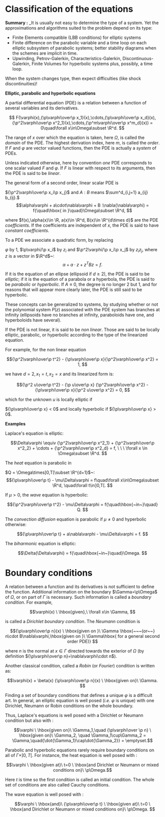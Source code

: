 # Classification of the equations

**Summary :** _It is usually not easy to determine the type of a system. Yet the approximations and algorithms suited to the problem depend on its type:

* Finite Elements compatible (LBB conditions) for elliptic systems
* Finite difference on the parabolic variable and a time loop on each elliptic subsystem of parabolic systems; better stability diagrams when the schemes are implicit in time.
* Upwinding, Petrov-Galerkin, Characteristics-Galerkin, Discontinuous-Galerkin, Finite Volumes for hyperbolic systems plus, possibly, a time loop.

When the system changes type, then expect difficulties (like shock discontinuities)!

**Elliptic, parabolic and hyperbolic equations**

A partial differential equation (PDE) is a relation between a function
of several variables and its derivatives.

 $$
 F(\varphi(x),{\p\varphi\over\p
 x_1}(x),\cdots,{\p\varphi\over\p
 x_d}(x),{\p^2\varphi\over\p
 x^2_1}(x),\cdots,{\p^m\varphi\over\p x^m_d}(x)) =
 0\quad\forall x\in\Omega\subset \R^d.
 $$

The range of $x$ over which the equation is taken, here $\Omega$, is called the _domain_ of the PDE.
The highest derivation index, here $m$, is called the _order_. If $F$ and $\varphi$ are vector valued functions, then the PDE is actually a _system_ of PDEs.

Unless indicated otherwise, here by convention _one_ PDE corresponds to one scalar valued $F$ and $\varphi$.
If $F$ is linear with respect to its arguments, then the PDE is said to be _linear_.

The general form of a second order, linear scalar PDE is

${\p^2\varphi\over\p x_i\p x_j}$ and $A:B$ means
$\sum^d_{i,j=1} a_{ij} b_{ij}.$
 $$\alpha\varphi + a\cdot\nabla\varphi + B :\nabla(\nabla\varphi) =
 f{\quad\hbox{ in }\quad}\Omega\subset \R^d,
 $$

where $f(x),\alpha(x)\in \R, a(x)\in \R^d, B(x)\in \R^{d\times d}$
are the PDE _coefficients_.
If the coefficients are independent of $x$, the PDE is said to have _constant coefficients_.

To a PDE we associate a quadratic form, by replacing

$\varphi$ by $1$,
$\p\varphi/\p x_i$ by $z_i$ and
$\p^2\varphi/\p x_i\p x_j$ by $z_i z_j$, where $z$
is a vector in $\R^d$~:
$$\alpha + a\cdot z + z^T Bz = f.
$$

If it is the equation of an ellipse (ellipsoid if $d \geq 2$),
the PDE is said to be _elliptic_;
if it is the equation of a parabola or a hyperbola, the PDE is said to
be _parabolic_ or _hyperbolic_. If $A \equiv 0$, the degree is
no longer 2 but 1, and for reasons that will appear more clearly
later, the PDE is still said to be hyperbolic.

These concepts can be generalized to systems, by studying whether or
not the polynomial system $P(z)$ associated with the PDE system has
branches at infinity (ellipsoids have no branches at infinity,
paraboloids have one, and hyperboloids have several).

If the PDE is not linear, it is said to be _non linear_.
Those are said to be locally elliptic, parabolic, or hyperbolic
according to the type of the linearized equation.

For example, for the non linear equation

 $${\p^2\varphi\over\p t^2} - {\p\varphi\over\p
 x}{\p^2\varphi\over\p x^2} = 1,
 $$

we have $d=2, x_1 = t, x_2 = x$ and its linearized form is:

 $${\p^2 u\over\p t^2} - {\p u\over\p x}
 {\p^2\varphi\over\p x^2} - {\p\varphi\over\p
 x}{\p^2 u\over\p x^2} = 0,
 $$

which for the unknown $u$ is locally elliptic if

${\p\varphi\over\p x} < 0$  and locally hyperbolic if
${\p\varphi\over\p x} > 0$.

**Examples**

Laplace's equation is elliptic:

 $$\Delta\varphi \equiv {\p^2\varphi\over\p x^2_1} +
 {\p^2\varphi\over\p x^2_2} + \cdots +
 {\p^2\varphi\over\p x^2_d} = f, \ \ \ \forall x
 \in \Omega\subset \R^d.
 $$

The _heat_ equation is parabolic in

 $Q = \Omega\times]0,T[\subset \R^{d+1}$~:
 $${\p\varphi\over\p t} - \mu\Delta\varphi = f\quad\forall
 x\in\Omega\subset  \R^d, \quad\forall t\in]0,T[.
 $$

If $\mu >0$,  the _wave_ equation is hyperbolic:

 $${\p^2\varphi\over\p t^2} - \mu\Delta\varphi =
 f{\quad\hbox{~in~}\quad}  Q.
 $$

The _convection diffusion_ equation is parabolic if $\mu \neq 0$
and hyperbolic otherwise:

 $${\p\varphi\over\p t} + a\nabla\varphi -
 \mu\Delta\varphi = f.
 $$

The _biharmonic_ equation is elliptic:

 $$\Delta(\Delta\varphi) = f{\quad\hbox{~in~}\quad}\Omega.
 $$

# Boundary conditions

A relation between a function and its derivatives is not sufficient to define the function. Additional information on the boundary $\Gamma=\p\Omega$ of
$\Omega$, or on part of $\Gamma$ is necessary.
Such information is called a _boundary condition_.
For example,

 $$\varphi(x) \ \hbox{given},\ \forall x\in \Gamma,
 $$

is called a _Dirichlet boundary condition_.
The _Neumann_ condition is

 $${\p\varphi\over\p n}(x) \ \hbox{given on }\
 \Gamma \hbox{~~~(or~~} n\cdot B\nabla\varphi,\hbox{given on }\
 \Gamma\hbox{ for a general second order PDE)}
$$

where $n$ is the normal at $x\in\Gamma$ directed towards the exterior of $\Omega$ (by definition ${\p\varphi\over\p n}=\nabla\varphi\cdot n$).

Another classical condition, called a _Robin_ (or _Fourier_) condition is written as:
 
$$\varphi(x) + \beta(x) {\p\varphi\over\p n}(x) \
 \hbox{given on}\
 \Gamma.
 $$

Finding a set of boundary conditions  that defines a unique
$\varphi$ is a difficult art.
In general, an elliptic equation is well posed (_i.e._ $\varphi$
is unique) with one Dirichlet, Neumann or Robin conditions on the whole boundary.

Thus, Laplace's equations  is well posed with a Dirichlet or Neumann condition but also with :

 $$\varphi \ \hbox{given on}\ \Gamma_1,\quad {\p\varphi\over
 \p n} \
 \hbox{given on}\ \Gamma_2, \quad \Gamma_1\cup\Gamma_2 =
 \Gamma,\quad{\dot{\Gamma_1}\cap\dot{\Gamma_2}} =
 \emptyset.$$

Parabolic and hyperbolic equations rarely require boundary conditions
on all of  $\Gamma\times]0,T[$. For instance, the heat equation
is well posed with :

 $$\varphi \ \hbox{given at}\ t=0 \ \hbox{and Dirichlet or Neumann or mixed conditions on}\
 \p\Omega.$$

Here $t$ is time so the first condition is called an initial condition. The whole set of conditions are also called Cauchy conditions.

The wave equation  is well posed with :

$$\varphi \ \hbox{and}\ {\p\varphi\over\p t} \
 \hbox{given at}\ t=0
 \ \hbox{and Dirichlet or Neumann or mixed conditions on}\
 \p\Omega.
$$
